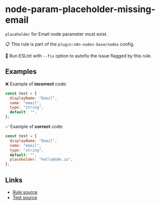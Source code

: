 [//]: # "File generated from a template. Do not edit this file directly."

# node-param-placeholder-missing-email

`placeholder` for Email node parameter must exist.

📋 This rule is part of the `plugin:n8n-nodes-base/nodes` config.

🔧 Run ESLint with `--fix` option to autofix the issue flagged by this rule.

## Examples

❌ Example of **incorrect** code:

```js
const test = {
  displayName: "Email",
  name: "email",
  type: "string",
  default: "",
};
```

✅ Example of **correct** code:

```js
const test = {
  displayName: "Email",
  name: "email",
  type: "string",
  default: "",
  placeholder: "hello@n8n.io",
};
```

## Links

- [Rule source](../../lib/rules/node-param-placeholder-missing-email.ts)
- [Test source](../../tests/node-param-placeholder-missing-email.test.ts)

